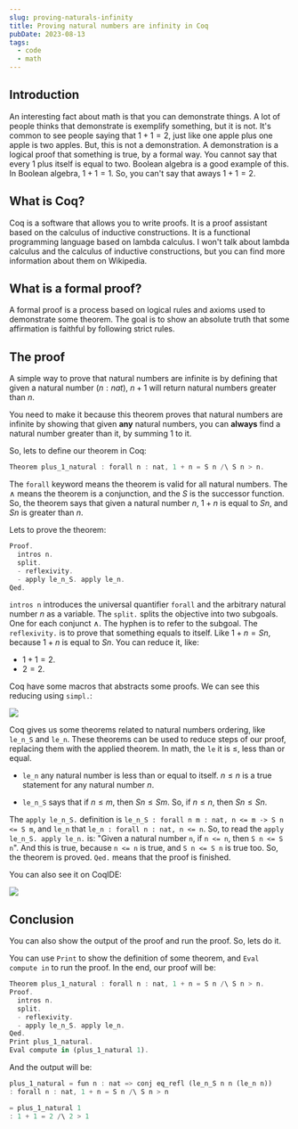 ```yaml
---
slug: proving-naturals-infinity
title: Proving natural numbers are infinity in Coq
pubDate: 2023-08-13
tags:
  - code
  - math
---
```


## Introduction

An interesting fact about math is that you can demonstrate things. A lot of people thinks that demonstrate is exemplify something, but it is not. It's common to see people saying that $1 + 1 = 2$, just like one apple plus one apple is two apples. But, this is not a demonstration. A demonstration is a logical proof that something is true, by a formal way. You cannot say that every 1 plus itself is equal to two. Boolean algebra is a good example of this. In Boolean algebra, $1 + 1 = 1$. So, you can't say that aways $1 + 1 = 2$.
## What is Coq?

Coq is a software that allows you to write proofs. It is a proof assistant based on the calculus of inductive constructions. It is a functional programming language based on lambda calculus. I won't talk about lambda calculus and the calculus of inductive constructions, but you can find more information about them on Wikipedia.

## What is a formal proof?

A formal proof is a process based on logical rules and axioms used to demonstrate some theorem. The goal is to show an absolute truth that some affirmation is faithful by following strict rules.

## The proof

A simple way to prove that natural numbers are infinite is by defining that given a natural number ($n: nat$), $n + 1$ will return natural numbers greater than $n$.

You need to make it because this theorem proves that natural numbers are infinite by showing that given **any** natural numbers, you can **always** find a natural number greater than it, by summing $1$ to it.

So, lets to define our theorem in Coq:

```rust
Theorem plus_1_natural : forall n : nat, 1 + n = S n /\ S n > n.
```

The `forall` keyword means the theorem is valid for all natural numbers. The $\land$ means the theorem is a conjunction, and the $S$ is the successor function. So, the theorem says that given a natural number $n$, $1 + n$ is equal to $S n$, and $S n$ is greater than $n$.

Lets to prove the theorem:

```rust
Proof.
  intros n.
  split.
  - reflexivity.
  - apply le_n_S. apply le_n.
Qed.
```

`intros n` introduces the universal quantifier `forall` and the arbitrary natural number $n$ as a variable. The `split.` splits the objective into two subgoals. One for each conjunct $\land$. The hyphen is to refer to the subgoal. The `reflexivity.` is to prove that something equals to itself. Like $1 + n = S n$, because $1 + n$ is equal to $S n$. You can reduce it, like:
 - $1 + 1 = 2$.
 - $2 = 2$.

Coq have some macros that abstracts some proofs. We can see this reducing using `simpl.`:

<img src="/natinfinity/simpl.gif" />

Coq gives us some theorems related to natural numbers ordering, like `le_n_S` and `le_n`. These theorems can be used to reduce steps of our proof, replacing them with the applied theorem. In math, the `le` it is $\leq$, less than or equal.

- `le_n` any natural number is less than or equal to itself. $n \leq n$ is a true statement for any natural number $n$.

- `le_n_S` says that if $n \leq m$, then $S n \leq S m$. So, if $n \leq n$, then $S n \leq S n$.


The `apply le_n_S.` definition is `le_n_S : forall n m : nat, n <= m -> S n <= S m`, and `le_n` that `le_n : forall n : nat, n <= n`. So, to read the `apply le_n_S. apply le_n.` is: "Given a natural number `n`, if `n <= n`, then `S n <= S n`". And this is true, because `n <= n` is true, and `S n <= S n` is true too. So, the theorem is proved. `Qed.` means that the proof is finished.

You can also see it on CoqIDE:

<img src="/natinfinity/le.gif" />


## Conclusion

You can also show the output of the proof and run the proof. So, lets do it.

You can use `Print` to show the definition of some theorem, and `Eval compute in` to run the proof. In the end, our proof will be:

```rust
Theorem plus_1_natural : forall n : nat, 1 + n = S n /\ S n > n.
Proof.
  intros n.
  split.
  - reflexivity.
  - apply le_n_S. apply le_n.
Qed.
Print plus_1_natural.
Eval compute in (plus_1_natural 1).
```

And the output will be:

```rust
plus_1_natural = fun n : nat => conj eq_refl (le_n_S n n (le_n n))
: forall n : nat, 1 + n = S n /\ S n > n
```

```rust
= plus_1_natural 1
: 1 + 1 = 2 /\ 2 > 1
```

